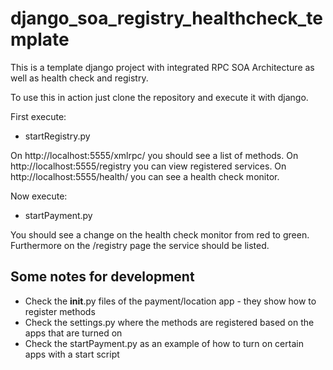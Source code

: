django_soa_registry_healthcheck_template
========================================

This is a template django project with integrated RPC SOA Architecture as well as health check and registry.


To use this in action just clone the repository and execute it with django.

First execute:

* startRegistry.py

On http://localhost:5555/xmlrpc/ you should see a list of methods.
On http://localhost:5555/registry you can view registered services.
On http://localhost:5555/health/ you can see a health check monitor.

Now execute:

* startPayment.py

You should see a change on the health check monitor from red to green.
Furthermore on the /registry page the service should be listed.



Some notes for development
--------------------------

* Check the __init__.py files of the payment/location app - they show how to register methods
* Check the settings.py where the methods are registered based on the apps that are turned on
* Check the startPayment.py as an example of how to turn on certain apps with a start script
